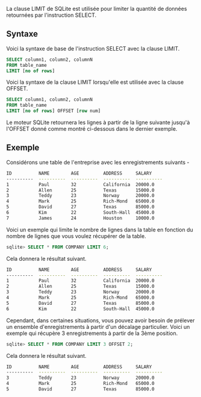 La clause LIMIT de SQLite est utilisée pour limiter la quantité de données retournées par l'instruction SELECT.

## Syntaxe

Voici la syntaxe de base de l'instruction SELECT avec la clause LIMIT.

```sql
SELECT column1, column2, columnN 
FROM table_name
LIMIT [no of rows]
```

Voici la syntaxe de la clause LIMIT lorsqu'elle est utilisée avec la clause OFFSET.

```sql
SELECT column1, column2, columnN 
FROM table_name
LIMIT [no of rows] OFFSET [row num]
```

Le moteur SQLite retournera les lignes à partir de la ligne suivante jusqu'à l'OFFSET donné comme montré ci-dessous dans le dernier exemple.

## Exemple

Considérons une table de l'entreprise avec les enregistrements suivants -

```bash
ID          NAME        AGE         ADDRESS     SALARY
----------  ----------  ----------  ----------  ----------
1           Paul        32          California  20000.0
2           Allen       25          Texas       15000.0
3           Teddy       23          Norway      20000.0
4           Mark        25          Rich-Mond   65000.0
5           David       27          Texas       85000.0
6           Kim         22          South-Hall  45000.0
7           James       24          Houston     10000.0
```

Voici un exemple qui limite le nombre de lignes dans la table en fonction du nombre de lignes que vous voulez récupérer de la table.

```sql
sqlite> SELECT * FROM COMPANY LIMIT 6;
```

Cela donnera le résultat suivant.

```bash
ID          NAME        AGE         ADDRESS     SALARY
----------  ----------  ----------  ----------  ----------
1           Paul        32          California  20000.0
2           Allen       25          Texas       15000.0
3           Teddy       23          Norway      20000.0
4           Mark        25          Rich-Mond   65000.0
5           David       27          Texas       85000.0
6           Kim         22          South-Hall  45000.0
```

Cependant, dans certaines situations, vous pouvez avoir besoin de prélever un ensemble d'enregistrements à partir d'un décalage particulier. Voici un exemple qui récupère 3 enregistrements à partir de la 3ème position.

```sql
sqlite> SELECT * FROM COMPANY LIMIT 3 OFFSET 2;
```

Cela donnera le résultat suivant.

```bash
ID          NAME        AGE         ADDRESS     SALARY
----------  ----------  ----------  ----------  ----------
3           Teddy       23          Norway      20000.0
4           Mark        25          Rich-Mond   65000.0
5           David       27          Texas       85000.0
```